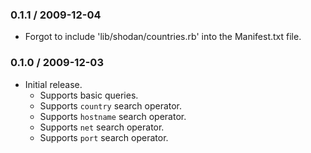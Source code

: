 ### 0.1.1 / 2009-12-04

* Forgot to include 'lib/shodan/countries.rb' into the Manifest.txt file.

### 0.1.0 / 2009-12-03

* Initial release.
  * Supports basic queries.
  * Supports `country` search operator.
  * Supports `hostname` search operator.
  * Supports `net` search operator.
  * Supports `port` search operator.

